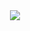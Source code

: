 <div align="center">
  <img src="https://ssr-contributions-svg.vercel.app/_/03icy?chart=3dbar&gap=0.6&scale=2&gradient=true&flatten=0&animation=mess&animation_duration=6&animation_loop=true&format=svg&weeks=50&theme=purple&widget_size=large&colors=E2DFD2,240046,3C096C,5A189A,7B2CBF,9D4EDD,C77DFF,FFFFFF">
</div>
